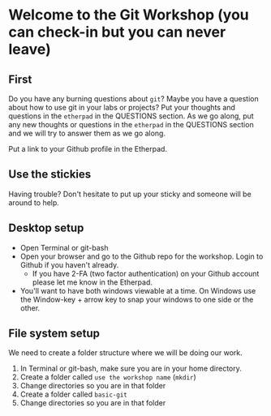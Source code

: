 # Welcome to the Git Workshop (you can check-in but you can never leave)

## First
Do you have any burning questions about `git`? Maybe you have a question about how to use git in your labs or projects? Put your thoughts and questions in the `etherpad` in the QUESTIONS section. As we go along, put any new thoughts or questions in the `etherpad` in the QUESTIONS section and we will try to answer them as we go along.

Put a link to your Github profile in the Etherpad.

## Use the stickies
Having trouble? Don't hesitate to put up your sticky and someone will be around to help.

## Desktop setup

* Open Terminal or git-bash
* Open your browser and go to the Github repo for the workshop. Login to Github if you haven't already.
  * If you have 2-FA (two factor authentication) on your Github account please let me know in the Etherpad.
* You'll want to have both windows viewable at a time. On Windows use the Window-key + arrow key to snap your windows to one side or the other.

## File system setup

We need to create a folder structure where we will be doing our work.

1. In Terminal or git-bash, make sure you are in your home directory.
2. Create a folder called `use the workshop name` (`mkdir`)
3. Change directories so you are in that folder
4. Create a folder called `basic-git`
5. Change directories so you are in that folder